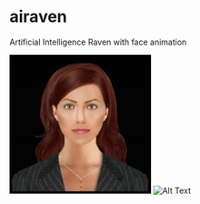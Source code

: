 # airaven
 Artificial Intelligence Raven with face animation
 
 
![GitHub Logo](avatar.jpg)
![Alt Text](url)
